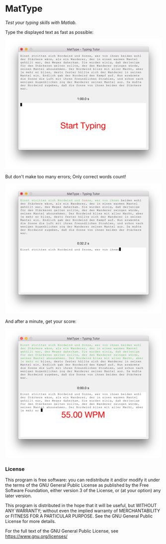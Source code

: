 # MatType

*Test your typing skills with Matlab.*

Type the displayed text as fast as possible:

![ready-screenshot](https://raw.githubusercontent.com/bastibe/MatType/master/ready.png)

But don't make too many errors; Only correct words count!

![inprogress-screenshot](https://raw.githubusercontent.com/bastibe/MatType/master/inprogress.png)

And after a minute, get your score:

![done-screenshot](https://raw.githubusercontent.com/bastibe/MatType/master/done.png)

### License

This program is free software: you can redistribute it and/or modify
it under the terms of the GNU General Public License as published by
the Free Software Foundation, either version 3 of the License, or (at
your option) any later version.

This program is distributed in the hope that it will be useful, but
WITHOUT ANY WARRANTY; without even the implied warranty of
MERCHANTABILITY or FITNESS FOR A PARTICULAR PURPOSE. See the GNU
General Public License for more details.

For the full text of the GNU General Public License, see https://www.gnu.org/licenses/
